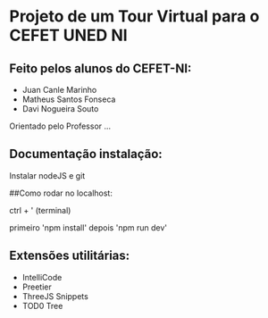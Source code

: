 # Projeto de um Tour Virtual para o CEFET UNED NI

## Feito pelos alunos do CEFET-NI:

- Juan Canle Marinho
- Matheus Santos Fonseca
- Davi Nogueira Souto

Orientado pelo Professor ...

## Documentação instalação:

Instalar nodeJS e git

##Como rodar no localhost:

ctrl + ' (terminal)

primeiro 'npm install' depois 'npm run dev'

## Extensões utilitárias:

- IntelliCode
- Preetier
- ThreeJS Snippets
- TOD0 Tree
